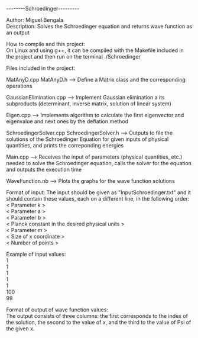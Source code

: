 --------Schroedinger---------

Author: Miguel Bengala  
Description: Solves the Schroedinger equation and returns wave function as an output




How to compile and this project:  
On Linux and using g++, it can be compiled with the Makefile included in the project and then run on the terminal  ./Schroedinger



Files included in the project:

MatAnyD.cpp     MatAnyD.h
--> Define a Matrix class and the corresponding operations

GaussianElimination.cpp
--> Implement Gaussian elimination a its subproducts (determinant, inverse matrix, solution of linear system)

Eigen.cpp
--> Implements algorithm to calculate the first eigenvector and eigenvalue and next ones by the deflation method

SchroedingerSolver.cpp     SchroedingerSolver.h
--> Outputs to file the solutions of the Schroedinger Equation for given inputs of physical quantities, and prints the correponding energies

Main.cpp
--> Receives the input of parameters (physical quantities, etc.) needed to solve the Schroedinger equation, calls the solver for the equation
and outputs the execution time

WaveFunction.nb
--> Plots the graphs for the wave function solutions




Format of input:
The input should be given as "InputSchroedinger.txt" and it should contain these values, each on a different line, in the following order:  
< Parameter k >  
< Parameter a >  
< Parameter b >  
< Planck constant in the desired physical units >  
< Parameter m >  
< Size of x coordinate >  
< Number of points >

Example of input values:  
1  
1  
1  
1  
1  
100  
99  



Format of output of wave function values:  
The output consists of three columns: the first corresponds to the index of the solution, the second to the value of x, and the third to the value of Psi of the given x.




